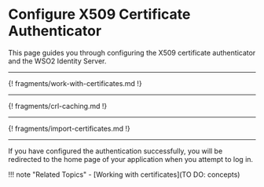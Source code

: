 # Configure X509 Certificate Authenticator

This page guides you through configuring the X509 certificate authenticator and the WSO2 Identity Server. 

---

{! fragments/work-with-certificates.md !}

---

{! fragments/crl-caching.md !}

---

{! fragments/import-certificates.md !}

---

If you have configured the authentication successfully, you will be redirected to the home page of your application when you attempt to log in. 

!!! note "Related Topics"
    - [Working with certificates](TO DO: concepts)